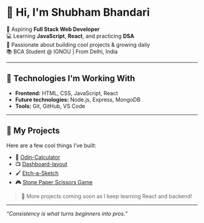 # 👋 Hi, I'm Shubham Bhandari

🌱 Aspiring **Full Stack Web Developer**  
💻 Learning **JavaScript**, **React**, and practicing **DSA**  
🚀 Passionate about building cool projects & growing daily  
📚 BCA Student @ IGNOU | From Delhi, India

---

## 🔧 Technologies I'm Working With
- **Frontend:** HTML, CSS, JavaScript, React
- **Future technologies:** Node.js, Express, MongoDB
- **Tools:** Git, GitHub, VS Code

---

## 📌 My Projects
Here are a few cool things I’ve built:
- 🧮 [Odin-Calculator](https://github.com/Shubham277353/Odin-Calculator)
- 📺 [Dashboard-layout](https://github.com/Shubham277353/Admin-Dashboard.git)
- 🖌️ [Etch-a-Sketch](https://github.com/Shubham277353/Etch-a-Sketch)
- 🎮 [Stone Paper Scissors Game](https://github.com/Shubham277353/stone-paper-scissors-game)

> 📌 More projects coming soon as I keep learning React and backend!

---

_“Consistency is what turns beginners into pros.”_  


